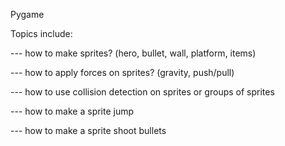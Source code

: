 Pygame

Topics include:

--- how to make sprites? (hero, bullet, wall, platform, items)

--- how to apply forces on sprites? (gravity, push/pull)

--- how to use collision detection on sprites or groups of sprites

--- how to make a sprite jump

--- how to make a sprite shoot bullets
